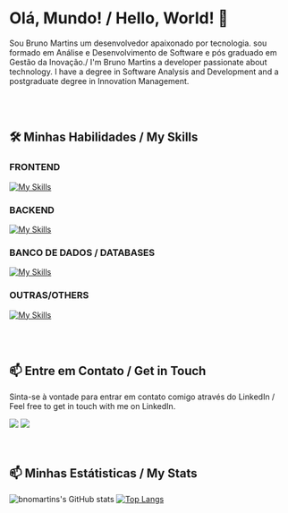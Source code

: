 # Olá, Mundo! / Hello, World! 👋

Sou Bruno Martins um desenvolvedor apaixonado por tecnologia. sou formado em Análise e Desenvolvimento de Software e pós graduado em Gestão da Inovação./ I'm Bruno Martins a developer passionate about technology. I have a degree in Software Analysis and Development and a postgraduate degree in Innovation Management.

<br>
<br>

## 🛠️ Minhas Habilidades / My Skills
### FRONTEND ###
[![My Skills](https://skillicons.dev/icons?i=vue,tailwind,bootstrap,js,jquery,css,html)](https://skillicons.dev)

### BACKEND ### 
[![My Skills](https://skillicons.dev/icons?i=laravel,python,mysql,mongodb)](https://skillicons.dev)

### BANCO DE DADOS / DATABASES ### 
[![My Skills](https://skillicons.dev/icons?i=mysql,postgresql,mongodb)](https://skillicons.dev)

### OUTRAS/OTHERS ### 
[![My Skills](https://skillicons.dev/icons?i=aws,docker,git,linux,ubuntu,opencv)](https://skillicons.dev)

<br>
<br>

## 📫 Entre em Contato / Get in Touch
Sinta-se à vontade para entrar em contato comigo através do LinkedIn / Feel free to get in touch with me on LinkedIn.

<div>
<a href = "mailto:contato@bnosystem23@gmail.com"><img loading="lazy" src="https://img.shields.io/badge/Gmail-D14836?style=for-the-badge&logo=gmail&logoColor=white" target="_blank"></a>
<a href="https://www.linkedin.com/in/bno-martins-dev/" target="_blank"><img loading="lazy" src="https://img.shields.io/badge/-LinkedIn-%230077B5?style=for-the-badge&logo=linkedin&logoColor=white" target="_blank"></a>   
</div>
<br>
<br>

## 📫 Minhas Estátisticas / My Stats
![bnomartins's GitHub stats](https://github-readme-stats.vercel.app/api?username=bnomartins&show_icons=true&theme=onedark)
[![Top Langs](https://github-readme-stats.vercel.app/api/top-langs/?username=bnomartins&layout=compact&theme=onedark)](https://github.com/bnomartins/github-readme-stats)





